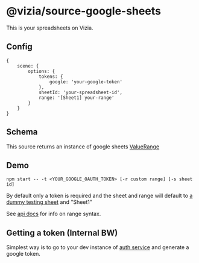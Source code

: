 # @vizia/source-google-sheets

This is your spreadsheets on Vizia.

## Config

```
{
    scene: {
        options: {
            tokens: {
                google: 'your-google-token'
            },
            sheetId: 'your-spreadsheet-id',
            range: '[Sheet1] your-range'
        }
    }
}
```

## Schema

This source returns an instance of google sheets [ValueRange](https://developers.google.com/sheets/api/reference/rest/v4/spreadsheets.values#ValueRange)

## Demo

```
npm start -- -t <YOUR_GOOGLE_OAUTH_TOKEN> [-r custom range] [-s sheet id]
```

By default only a token is required and the sheet and range will default to [a dummy testing sheet](https://docs.google.com/spreadsheets/d/1wx7uUAoHTklrl7uWWmjBBZHz2-OhEHsWXGHAeW2-5t0/edit#gid=0) and "Sheet1"

See [api docs](https://developers.google.com/sheets/api/guides/concepts) for info on range syntax.

## Getting a token (Internal BW)

Simplest way is to go to your dev instance of [auth service](https://auth.vizia.vizialocal.io) and generate a google token.
